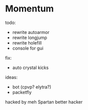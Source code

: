 # Momentum

todo:
- rewrite autoarmor
- rewrite longjump
- rewrite holefill
- console for gui

fix:
- auto crystal kicks

ideas:
- bot (cpvp? elytra?)
- packetfly

hacked by meh
Spartan better hacker
